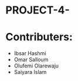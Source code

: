 # PROJECT-4- 

# Contributers:
- Ibsar Hashmi
- Omar Salloum
- Olufemi Olarewaju
- Saiyara Islam 


